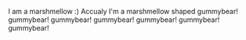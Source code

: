 I am a marshmellow :)
Accualy I'm a marshmellow shaped gummybear! gummybear! gummybear! gummybear! gummybear! gummybear! gummybear! 

